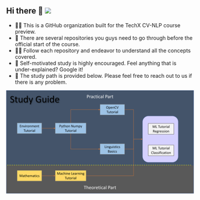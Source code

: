 ## Hi there 👋 ![](https://visitor-badge.glitch.me/badge?page_id=TechX-NLP-CV..github&style=flat-square&color=0088cc)

- 🙋‍♀️ This is a GitHub organization built for the TechX CV-NLP course preview.
- 🌈 There are several repositories you guys need to go through before the official start of the course. 
- 👩‍💻 Follow each repository and endeavor to understand all the concepts covered.
- 🍿 Self-motivated study is highly encouraged. Feel anything that is under-explained? Google it!
- 🧙 The study path is provided below. Please feel free to reach out to us if there is any problem.

![image](https://github.com/TechX-NLP-CV/.github/blob/main/Study%20Guide.png)
